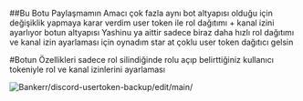 ##Bu Botu Paylaşmamın Amacı
çok fazla aynı bot altyapısı olduğu için değişiklik yapmaya karar verdim user token ile rol dağıtımı + kanal izini ayarlıyor 
botun altyapısı Yashinu ya aittir sadece biraz daha hızlı rol dağıtımı ve kanal izin ayarlaması için oynadım
star at çoklu user token dağıtıcı gelsin

#Botun Özellikleri
sadece rol silindiğinde rolu açıp belirttiğiniz kullanıcı tokeniyle rol ve kanal izinlerini ayarlaması


<img src="https://komarev.com/ghpvc/?username=discord-usertoken-backup-main&label=Ziyaretçi%20Sayısı&color=da004e" alt="Bankerr/discord-usertoken-backup/edit/main/" /> <p>
